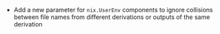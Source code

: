 - Add a new parameter for `nix.UserEnv` components to ignore collisions between file names from different derivations or outputs of the same derivation
